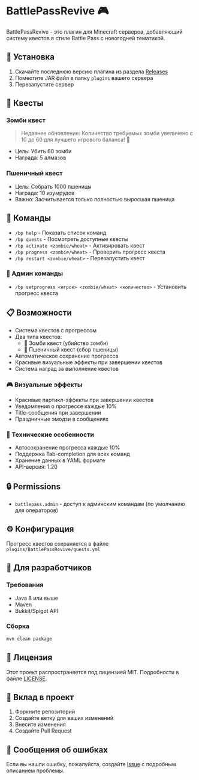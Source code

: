 # BattlePassRevive 🎮

BattlePassRevive - это плагин для Minecraft серверов, добавляющий систему квестов в стиле Battle Pass с новогодней тематикой.

## 🚀 Установка

1. Скачайте последнюю версию плагина из раздела [Releases](https://github.com/beerlogin/BattlePassRevive/releases)
2. Поместите JAR файл в папку `plugins` вашего сервера
3. Перезапустите сервер

## 🎯 Квесты

### Зомби квест
> Недавнее обновление: Количество требуемых зомби увеличено с 10 до 60 для лучшего игрового баланса! 🎯
- Цель: Убить 60 зомби
- Награда: 5 алмазов

### Пшеничный квест
- Цель: Собрать 1000 пшеницы
- Награда: 10 изумрудов
- Важно: Засчитывается только полностью выросшая пшеница

## 📝 Команды

- `/bp help` - Показать список команд
- `/bp quests` - Посмотреть доступные квесты
- `/bp activate <zombie/wheat>` - Активировать квест
- `/bp progress <zombie/wheat>` - Проверить прогресс квеста
- `/bp restart <zombie/wheat>` - Перезапустить квест

### 👑 Админ команды
- `/bp setprogress <игрок> <zombie/wheat> <количество>` - Установить прогресс квеста

## 📋 Возможности

- Система квестов с прогрессом
- Два типа квестов:
  - 🧟 Зомби квест (убийство зомби)
  - 🌾 Пшеничный квест (сбор пшеницы)
- Автоматическое сохранение прогресса
- Красивые визуальные эффекты при завершении квестов
- Система наград за выполнение квестов

### 🎮 Визуальные эффекты
- Красивые партикл-эффекты при завершении квестов
- Уведомления о прогрессе каждые 10%
- Title-сообщения при завершении
- Праздничные эмодзи в сообщениях

### 🔧 Технические особенности
- Автосохранение прогресса каждые 10%
- Поддержка Tab-completion для всех команд
- Хранение данных в YAML формате
- API-версия: 1.20

## 🔒 Permissions
- `battlepass.admin` - доступ к админским командам (по умолчанию для операторов)

## ⚙️ Конфигурация

Прогресс квестов сохраняется в файле `plugins/BattlePassRevive/quests.yml`

## 🔧 Для разработчиков

### Требования
- Java 8 или выше
- Maven
- Bukkit/Spigot API

### Сборка 
```bash
mvn clean package
```

## 📄 Лицензия

Этот проект распространяется под лицензией MIT. Подробности в файле [LICENSE](LICENSE).

## 🤝 Вклад в проект

1. Форкните репозиторий
2. Создайте ветку для ваших изменений
3. Внесите изменения
4. Создайте Pull Request

## 🐛 Сообщения об ошибках

Если вы нашли ошибку, пожалуйста, создайте [Issue](https://github.com/beerlogin/BattlePassRevive/issues) с подробным описанием проблемы.